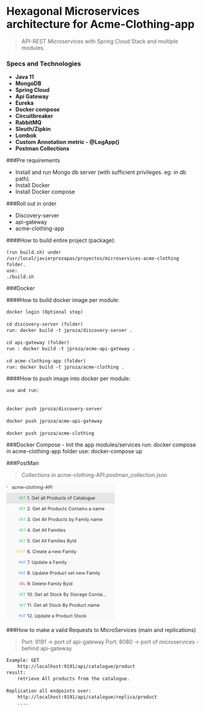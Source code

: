 # Hexagonal Microservices architecture for Acme-Clothing-app

> API-REST Microservices with Spring Cloud Stack and multiple modules.

### Specs and Technologies

- **Java 11**
- **MongoDB**
- **Spring Cloud**
- **Api Gateway**
- **Eureka**
- **Docker compose**
- **Circuitbreaker**
- **RabbitMQ**
- **Sleuth/Zipkin**
- **Lombok**
- **Custom Annotation metric -  @LogApp()**
- **Postman Collections**

###Pre requirements
* Install and run Mongo db server (with sufficient privileges. eg: in db path).
* Install Docker 
* Install Docker compose


###Roll out in order
 - Discovery-server
 - api-gateway
 - acme-clothing-app
 

####How to build entire project (package):
    
    (run build.sh) under /usr/local/javierprozapas/proyectos/microservices-acme-clothing folder.
    use:
    ./build.sh

###Docker

####How to build docker image per module:

    docker login (Optional step)

    cd discovery-server (folder)
    run: docker build -t jproza/discovery-server .

    cd api-gateway (folder)
    run : docker build -t jproza/acme-api-gateway .

    cd acme-clothing-app (folder)
    run: docker build -t jproza/acme-clothing .

####How to push image into docker per module:

    use and run:

    
    docker push jproza/discovery-server

    docker push jproza/acme-api-gateway

    docker push jproza/acme-clothing


###Docker Compose - Init the app modules/services
    run: docker compose in  acme-clothing-app folder
    use: docker-compose up

###PostMan 
> Collections in acme-clothing-API.postman_collection.json

![img.png](img.png)

###How to make a valid Requests to MicroServices (main and replications)
> Port: 9191 -> port of api-gateway
> Port: 8080 -> port of microservices  - behind api-gateway

    Example: GET 
        http://localhost:9191/api/catalogue/product
    result:
        retrieve All products from the catalogue.
    
    Replication all endpoints over:
        http://localhost:9191/api/catalogue/replica/product
        ....
        


    